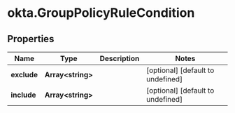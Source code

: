 # okta.GroupPolicyRuleCondition

## Properties

Name | Type | Description | Notes
------------ | ------------- | ------------- | -------------
**exclude** | **Array&lt;string&gt;** |  | [optional] [default to undefined]
**include** | **Array&lt;string&gt;** |  | [optional] [default to undefined]

